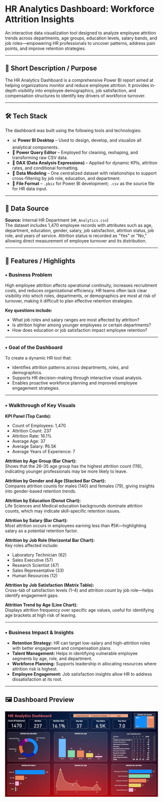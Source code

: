# **HR Analytics Dashboard: Workforce Attrition Insights**

An interactive data visualization tool designed to analyze employee attrition trends across departments, age groups, education levels, salary bands, and job roles—empowering HR professionals to uncover patterns, address pain points, and improve retention strategies.

---

## 🔹 **Short Description / Purpose**

The HR Analytics Dashboard is a comprehensive Power BI report aimed at helping organizations monitor and reduce employee attrition. It provides in-depth visibility into employee demographics, job satisfaction, and compensation structures to identify key drivers of workforce turnover.

---

## 🛠️ **Tech Stack**

The dashboard was built using the following tools and technologies:

- 📊 **Power BI Desktop** – Used to design, develop, and visualize all analytical components.
- 📂 **Power Query Editor** – Employed for cleaning, reshaping, and transforming raw CSV data.
- 🧠 **DAX (Data Analysis Expressions)** – Applied for dynamic KPIs, attrition rates, and conditional formatting.
- 📝 **Data Modeling** – One centralized dataset with relationships to support cross-filtering by job role, education, and department.
- 📁 **File Format** – `.pbix` for Power BI development; `.csv` as the source file for HR data input.

---

## 📂 **Data Source**

**Source:** Internal HR Department (`HR_Analytics.csv`)  
The dataset includes 1,470 employee records with attributes such as age, department, education, gender, salary, job satisfaction, attrition status, job role, and years of service. Attrition status is recorded as "Yes" or "No," allowing direct measurement of employee turnover and its distribution.

---

## 📌 **Features / Highlights**

### • **Business Problem**  
High employee attrition affects operational continuity, increases recruitment costs, and reduces organizational efficiency. HR teams often lack clear visibility into which roles, departments, or demographics are most at risk of turnover, making it difficult to plan effective retention strategies.

**Key questions include:**
- What job roles and salary ranges are most affected by attrition?
- Is attrition higher among younger employees or certain departments?
- How does education or job satisfaction impact employee retention?

---

### • **Goal of the Dashboard**

To create a dynamic HR tool that:
- Identifies attrition patterns across departments, roles, and demographics.
- Supports HR decision-making through interactive visual analysis.
- Enables proactive workforce planning and improved employee engagement strategies.

---

### • **Walkthrough of Key Visuals**

**KPI Panel (Top Cards):**
- Count of Employees: 1,470  
- Attrition Count: 237  
- Attrition Rate: 16.1%  
- Average Age: 37  
- Average Salary: ₹6.5K  
- Average Years of Experience: 7  

**Attrition by Age Group (Bar Chart):**  
Shows that the 26–35 age group has the highest attrition count (116), indicating younger professionals may be more likely to leave.

**Attrition by Gender and Age (Stacked Bar Chart):**  
Compares attrition counts for males (140) and females (79), giving insights into gender-based retention trends.

**Attrition by Education (Donut Chart):**  
Life Sciences and Medical education backgrounds dominate attrition counts, which may indicate skill-specific retention issues.

**Attrition by Salary (Bar Chart):**  
Most attrition occurs in employees earning less than ₹5K—highlighting salary as a potential retention factor.

**Attrition by Job Role (Horizontal Bar Chart):**  
Key roles affected include:
- Laboratory Technician (62)
- Sales Executive (57)
- Research Scientist (47)
- Sales Representative (33)
- Human Resources (12)

**Attrition by Job Satisfaction (Matrix Table):**  
Cross-tab of satisfaction levels (1–4) and attrition count by job role—helps identify engagement gaps.

**Attrition Trend by Age (Line Chart):**  
Displays attrition frequency over specific age values, useful for identifying age brackets at high risk of leaving.

---

### • **Business Impact & Insights**

- **Retention Strategy:** HR can target low-salary and high-attrition roles with better engagement and compensation plans.  
- **Talent Management:** Helps in identifying vulnerable employee segments by age, role, and department.  
- **Workforce Planning:** Supports leadership in allocating resources where attrition risk is highest.  
- **Employee Engagement:** Job satisfaction insights allow HR to address dissatisfaction at its root.

---

## 🖼️ **Dashboard Preview**

![Dashboard Preview](https://github.com/ShaikhASgithub/HR-Analytics-Dashboard/blob/main/HR_Analystics_dashboard.PNG?raw=true)
